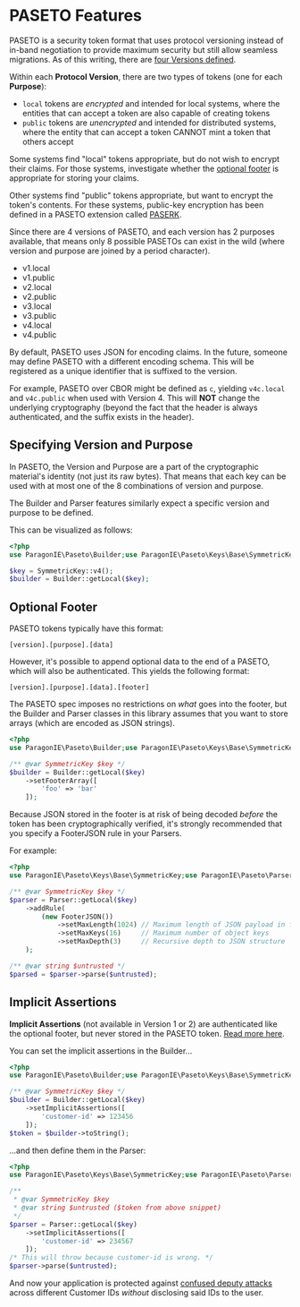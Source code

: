 # PASETO Features

PASETO is a security token format that uses protocol versioning instead of in-band
negotiation to provide maximum security but still allow seamless migrations.
As of this writing, there are [four Versions defined](https://github.com/paseto-standard/paseto-spec/tree/master/docs/01-Protocol-Versions#versions).

Within each **Protocol Version**, there are two types of tokens (one for each **Purpose**):

* `local` tokens are *encrypted* and intended for local systems, where the entities
  that can accept a token are also capable of creating tokens
* `public` tokens are *unencrypted* and intended for distributed systems, where the
  entity that can accept a token CANNOT mint a token that others accept

Some systems find "local" tokens appropriate, but do not wish to encrypt their claims.
For those systems, investigate whether the [optional footer](#optional-footer) is appropriate
for storing your claims.

Other systems find "public" tokens appropriate, but want to encrypt the token's
contents. For these systems, public-key encryption has been defined in a PASETO
extension called [PASERK](https://github.com/paseto-standard/paserk).

Since there are 4 versions of PASETO, and each version has 2 purposes available, that
means only 8 possible PASETOs can exist in the wild (where version and purpose are
joined by a period character).

* v1.local
* v1.public
* v2.local
* v2.public
* v3.local
* v3.public
* v4.local
* v4.public

By default, PASETO uses JSON for encoding claims. In the future, someone may define PASETO
with a different encoding schema. This will be registered as a unique identifier that is
suffixed to the version.

For example, PASETO over CBOR might be defined as `c`, yielding `v4c.local` and `v4c.public`
when used with Version 4. This will **NOT** change the underlying cryptography (beyond
the fact that the header is always authenticated, and the suffix exists in the header).

## Specifying Version and Purpose

In PASETO, the Version and Purpose are a part of the cryptographic material's identity 
(not just its raw bytes). That means that each key can be used with at most one of the
8 combinations of version and purpose.

The Builder and Parser features similarly expect a specific version and purpose to be
defined.

This can be visualized as follows:

```php
<?php
use ParagonIE\Paseto\Builder;use ParagonIE\Paseto\Keys\Base\SymmetricKey;

$key = SymmetricKey::v4();
$builder = Builder::getLocal($key);
```

## Optional Footer

PASETO tokens typically have this format:

    [version].[purpose].[data]

However, it's possible to append optional data to the end of a PASETO, which will also be 
authenticated. This yields the following format:

    [version].[purpose].[data].[footer]

The PASETO spec imposes no restrictions on *what* goes into the footer, but the Builder and
Parser classes in this library assumes that you want to store arrays (which are encoded
as JSON strings).

```php
<?php
use ParagonIE\Paseto\Builder;use ParagonIE\Paseto\Keys\Base\SymmetricKey;

/** @var SymmetricKey $key */
$builder = Builder::getLocal($key)
    ->setFooterArray([
        'foo' => 'bar'
    ]);
```

Because JSON stored in the footer is at risk of being decoded *before* the token has been
cryptographically verified, it's strongly recommended that you specify a FooterJSON rule
in your Parsers.

For example:

```php
<?php
use ParagonIE\Paseto\Keys\Base\SymmetricKey;use ParagonIE\Paseto\Parser;use ParagonIE\Paseto\Rules\FooterJSON;

/** @var SymmetricKey $key */
$parser = Parser::getLocal($key)
    ->addRule(
        (new FooterJSON())
            ->setMaxLength(1024) // Maximum length of JSON payload in footer
            ->setMaxKeys(16)     // Maximum number of object keys
            ->setMaxDepth(3)     // Recursive depth to JSON structure
    );

/** @var string $untrusted */
$parsed = $parser->parse($untrusted);
```

## Implicit Assertions

**Implicit Assertions** (not available in Version 1 or 2) are authenticated like the optional
footer, but never stored in the PASETO token. [Read more here](https://github.com/paseto-standard/paseto-spec/blob/master/docs/Rationale-V3-V4.md#implicit-assertions-feature).

You can set the implicit assertions in the Builder...

```php
<?php
use ParagonIE\Paseto\Builder;use ParagonIE\Paseto\Keys\Base\SymmetricKey;

/** @var SymmetricKey $key */
$builder = Builder::getLocal($key)
    ->setImplicitAssertions([
        'customer-id' => 123456
    ]);
$token = $builder->toString();
```

...and then define them in the Parser:

```php
<?php
use ParagonIE\Paseto\Keys\Base\SymmetricKey;use ParagonIE\Paseto\Parser;

/**
 * @var SymmetricKey $key
 * @var string $untrusted ($token from above snippet)
 */
$parser = Parser::getLocal($key)
    ->setImplicitAssertions([
        'customer-id' => 234567
    ]);
/* This will throw because customer-id is wrong. */
$parser->parse($untrusted);
```

And now your application is protected against [confused deputy attacks](https://cloud.google.com/kms/docs/additional-authenticated-data#confused_deputy_attack_example)
across different Customer IDs *without* disclosing said IDs to the user.
